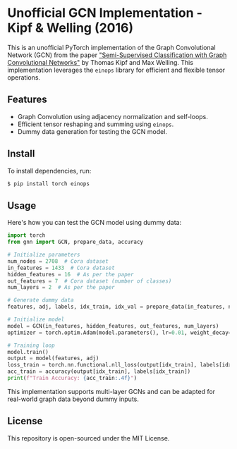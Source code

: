 # Unofficial GCN Implementation - Kipf & Welling (2016)

This is an unofficial PyTorch implementation of the Graph Convolutional Network (GCN) from the paper ["Semi-Supervised Classification with Graph Convolutional Networks"](https://arxiv.org/abs/1609.02907) by Thomas Kipf and Max Welling. This implementation leverages the `einops` library for efficient and flexible tensor operations.

## Features
- Graph Convolution using adjacency normalization and self-loops.
- Efficient tensor reshaping and summing using `einops`.
- Dummy data generation for testing the GCN model.

## Install
To install dependencies, run:

```bash
$ pip install torch einops
```

## Usage

Here's how you can test the GCN model using dummy data:

```python
import torch
from gnn import GCN, prepare_data, accuracy

# Initialize parameters
num_nodes = 2708  # Cora dataset
in_features = 1433  # Cora dataset
hidden_features = 16  # As per the paper
out_features = 7  # Cora dataset (number of classes)
num_layers = 2  # As per the paper

# Generate dummy data
features, adj, labels, idx_train, idx_val = prepare_data(in_features, num_nodes, out_features)

# Initialize model
model = GCN(in_features, hidden_features, out_features, num_layers)
optimizer = torch.optim.Adam(model.parameters(), lr=0.01, weight_decay=5e-4)

# Training loop
model.train()
output = model(features, adj)
loss_train = torch.nn.functional.nll_loss(output[idx_train], labels[idx_train])
acc_train = accuracy(output[idx_train], labels[idx_train])
print(f"Train Accuracy: {acc_train:.4f}")
```

This implementation supports multi-layer GCNs and can be adapted for real-world graph data beyond dummy inputs.

## License

This repository is open-sourced under the MIT License.